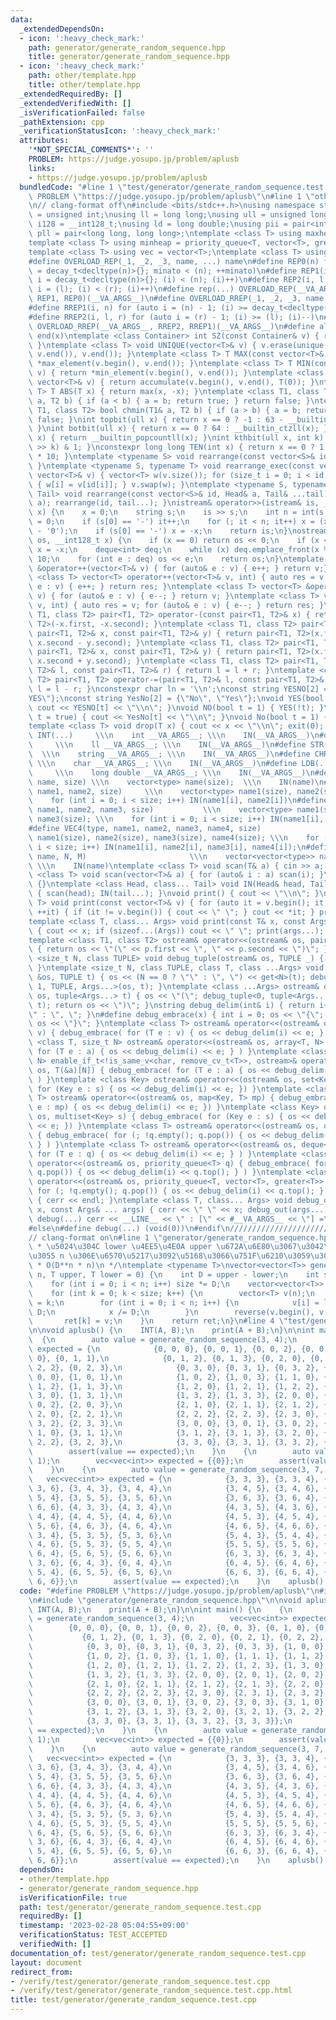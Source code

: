 ```yaml
---
data:
  _extendedDependsOn:
  - icon: ':heavy_check_mark:'
    path: generator/generate_random_sequence.hpp
    title: generator/generate_random_sequence.hpp
  - icon: ':heavy_check_mark:'
    path: other/template.hpp
    title: other/template.hpp
  _extendedRequiredBy: []
  _extendedVerifiedWith: []
  _isVerificationFailed: false
  _pathExtension: cpp
  _verificationStatusIcon: ':heavy_check_mark:'
  attributes:
    '*NOT_SPECIAL_COMMENTS*': ''
    PROBLEM: https://judge.yosupo.jp/problem/aplusb
    links:
    - https://judge.yosupo.jp/problem/aplusb
  bundledCode: "#line 1 \"test/generator/generate_random_sequence.test.cpp\"\n#define\
    \ PROBLEM \"https://judge.yosupo.jp/problem/aplusb\"\n#line 1 \"other/template.hpp\"\
    \n// clang-format off\n#include <bits/stdc++.h>\nusing namespace std;\nusing uint\
    \ = unsigned int;\nusing ll = long long;\nusing ull = unsigned long long;\nusing\
    \ i128 = __int128_t;\nusing ld = long double;\nusing pii = pair<int, int>;\nusing\
    \ pll = pair<long long, long long>;\ntemplate <class T> using maxheap = priority_queue<T>;\n\
    template <class T> using minheap = priority_queue<T, vector<T>, greater<T>>;\n\
    template <class T> using vec = vector<T>;\ntemplate <class T> using vvec = vector<vector<T>>;\n\
    #define OVERLOAD_REP(_1, _2, _3, name, ...) name\n#define REP0(n) for (auto minato\
    \ = decay_t<decltype(n)>{}; minato < (n); ++minato)\n#define REP1(i, n) for (auto\
    \ i = decay_t<decltype(n)>{}; (i) < (n); (i)++)\n#define REP2(i, l, r) for (auto\
    \ i = (l); (i) < (r); (i)++)\n#define rep(...) OVERLOAD_REP(__VA_ARGS__, REP2,\
    \ REP1, REP0)(__VA_ARGS__)\n#define OVERLOAD_RREP(_1, _2, _3, name, ...) name\n\
    #define RREP1(i, n) for (auto i = (n) - 1; (i) >= decay_t<decltype(n)>{}; (i)--)\n\
    #define RREP2(i, l, r) for (auto i = (r) - 1; (i) >= (l); (i)--)\n#define rrep(...)\
    \ OVERLOAD_RREP(__VA_ARGS__, RREP2, RREP1)(__VA_ARGS__)\n#define all(x) begin(x),\
    \ end(x)\ntemplate <class Container> int SZ(const Container& v) { return int(v.size());\
    \ }\ntemplate <class T> void UNIQUE(vector<T>& v) { v.erase(unique(v.begin(),\
    \ v.end()), v.end()); }\ntemplate <class T> T MAX(const vector<T>& v) { return\
    \ *max_element(v.begin(), v.end()); }\ntemplate <class T> T MIN(const vector<T>&\
    \ v) { return *min_element(v.begin(), v.end()); }\ntemplate <class T> T SUM(const\
    \ vector<T>& v) { return accumulate(v.begin(), v.end(), T(0)); }\ntemplate <class\
    \ T> T ABS(T x) { return max(x, -x); }\ntemplate <class T1, class T2> bool chmax(T1&\
    \ a, T2 b) { if (a < b) { a = b; return true; } return false; }\ntemplate <class\
    \ T1, class T2> bool chmin(T1& a, T2 b) { if (a > b) { a = b; return true; } return\
    \ false; }\nint topbit(ull x) { return x == 0 ? -1 : 63 - __builtin_clzll(x);\
    \ }\nint botbit(ull x) { return x == 0 ? 64 : __builtin_ctzll(x); }\nint popcount(ull\
    \ x) { return __builtin_popcountll(x); }\nint kthbit(ull x, int k) { return (x\
    \ >> k) & 1; }\nconstexpr long long TEN(int x) { return x == 0 ? 1 : TEN(x - 1)\
    \ * 10; }\ntemplate <typename S> void rearrange(const vector<S>& id) { (void)id;\
    \ }\ntemplate <typename S, typename T> void rearrange_exec(const vector<S>& id,\
    \ vector<T>& v) { vector<T> w(v.size()); for (size_t i = 0; i < id.size(); i++)\
    \ { w[i] = v[id[i]]; } v.swap(w); }\ntemplate <typename S, typename Head, typename...\
    \ Tail> void rearrange(const vector<S>& id, Head& a, Tail& ...tail) { rearrange_exec(id,\
    \ a); rearrange(id, tail...); }\nistream& operator>>(istream& is, __int128_t&\
    \ x) {\n    x = 0;\n    string s;\n    is >> s;\n    int n = int(s.size()), it\
    \ = 0;\n    if (s[0] == '-') it++;\n    for (; it < n; it++) x = (x * 10 + s[it]\
    \ - '0');\n    if (s[0] == '-') x = -x;\n    return is;\n}\nostream& operator<<(ostream&\
    \ os, __int128_t x) {\n    if (x == 0) return os << 0;\n    if (x < 0) os << '-',\
    \ x = -x;\n    deque<int> deq;\n    while (x) deq.emplace_front(x % 10), x /=\
    \ 10;\n    for (int e : deq) os << e;\n    return os;\n}\ntemplate <class T> vector<T>\
    \ &operator++(vector<T>& v) { for (auto& e : v) { e++; } return v;} \ntemplate\
    \ <class T> vector<T> operator++(vector<T>& v, int) { auto res = v; for (auto&\
    \ e : v) { e++; } return res; }\ntemplate <class T> vector<T> &operator--(vector<T>&\
    \ v) { for (auto& e : v) { e--; } return v; }\ntemplate <class T> vector<T> operator--(vector<T>&\
    \ v, int) { auto res = v; for (auto& e : v) { e--; } return res; }\ntemplate <class\
    \ T1, class T2> pair<T1, T2> operator-(const pair<T1, T2>& x) { return pair<T1,\
    \ T2>(-x.first, -x.second); }\ntemplate <class T1, class T2> pair<T1, T2> operator-(const\
    \ pair<T1, T2>& x, const pair<T1, T2>& y) { return pair<T1, T2>(x.first - y.first,\
    \ x.second - y.second); }\ntemplate <class T1, class T2> pair<T1, T2> operator+(const\
    \ pair<T1, T2>& x, const pair<T1, T2>& y) { return pair<T1, T2>(x.first + y.first,\
    \ x.second + y.second); }\ntemplate <class T1, class T2> pair<T1, T2> operator+=(pair<T1,\
    \ T2>& l, const pair<T1, T2>& r) { return l = l + r; }\ntemplate <class T1, class\
    \ T2> pair<T1, T2> operator-=(pair<T1, T2>& l, const pair<T1, T2>& r) { return\
    \ l = l - r; }\nconstexpr char ln = '\\n';\nconst string YESNO[2] = {\"NO\", \"\
    YES\"};\nconst string YesNo[2] = {\"No\", \"Yes\"};\nvoid YES(bool t = true) {\
    \ cout << YESNO[t] << \"\\n\"; }\nvoid NO(bool t = 1) { YES(!t); }\nvoid Yes(bool\
    \ t = true) { cout << YesNo[t] << \"\\n\"; }\nvoid No(bool t = 1) { Yes(!t); }\n\
    template <class T> void drop(T x) { cout << x << \"\\n\"; exit(0); }\n#define\
    \ INT(...)     \\\n    int __VA_ARGS__; \\\n    IN(__VA_ARGS__)\n#define LL(...)\
    \     \\\n    ll __VA_ARGS__; \\\n    IN(__VA_ARGS__)\n#define STR(...)      \
    \  \\\n    string __VA_ARGS__; \\\n    IN(__VA_ARGS__)\n#define CHR(...)     \
    \ \\\n    char __VA_ARGS__; \\\n    IN(__VA_ARGS__)\n#define LDB(...)        \
    \     \\\n    long double __VA_ARGS__; \\\n    IN(__VA_ARGS__)\n#define VEC(type,\
    \ name, size) \\\n    vector<type> name(size);  \\\n    IN(name)\n#define VEC2(type,\
    \ name1, name2, size)     \\\n    vector<type> name1(size), name2(size); \\\n\
    \    for (int i = 0; i < size; i++) IN(name1[i], name2[i])\n#define VEC3(type,\
    \ name1, name2, name3, size)           \\\n    vector<type> name1(size), name2(size),\
    \ name3(size); \\\n    for (int i = 0; i < size; i++) IN(name1[i], name2[i], name3[i])\n\
    #define VEC4(type, name1, name2, name3, name4, size)                 \\\n    vector<type>\
    \ name1(size), name2(size), name3(size), name4(size); \\\n    for (int i = 0;\
    \ i < size; i++) IN(name1[i], name2[i], name3[i], name4[i]);\n#define VV(type,\
    \ name, N, M)                       \\\n    vector<vector<type>> name(N, vector<type>(M));\
    \ \\\n    IN(name)\ntemplate <class T> void scan(T& a) { cin >> a; }\ntemplate\
    \ <class T> void scan(vector<T>& a) { for (auto& i : a) scan(i); }\nvoid IN()\
    \ {}\ntemplate <class Head, class... Tail> void IN(Head& head, Tail&... tail)\
    \ { scan(head); IN(tail...); }\nvoid print() { cout << \"\\n\"; }\ntemplate <class\
    \ T> void print(const vector<T>& v) { for (auto it = v.begin(); it != v.end();\
    \ ++it) { if (it != v.begin()) { cout << \" \"; } cout << *it; } print(); }\n\
    template <class T, class... Args> void print(const T& x, const Args& ... args)\
    \ { cout << x; if (sizeof...(Args)) cout << \" \"; print(args...); }\n#ifdef MINATO_LOCAL\n\
    template <class T1, class T2> ostream& operator<<(ostream& os, pair<T1, T2> p)\
    \ { return os << \"(\" << p.first << \", \" << p.second << \")\"; }\ntemplate\
    \ <size_t N, class TUPLE> void debug_tuple(ostream& os, TUPLE _) { (void)os; (void)_;\
    \ }\ntemplate <size_t N, class TUPLE, class T, class ...Args> void debug_tuple(ostream\
    \ &os, TUPLE t) { os << (N == 0 ? \"\" : \", \") << get<N>(t); debug_tuple<N +\
    \ 1, TUPLE, Args...>(os, t); }\ntemplate <class ...Args> ostream& operator<<(ostream&\
    \ os, tuple<Args...> t) { os << \"(\"; debug_tuple<0, tuple<Args...>, Args...>(os,\
    \ t); return os << \")\"; }\nstring debug_delim(int& i) { return i++ == 0 ? \"\
    \" : \", \"; }\n#define debug_embrace(x) { int i = 0; os << \"{\";  { x } return\
    \ os << \"}\"; }\ntemplate <class T> ostream& operator<<(ostream& os, vector<T>\
    \ v) { debug_embrace( for (T e : v) { os << debug_delim(i) << e; } ) }\ntemplate\
    \ <class T, size_t N> ostream& operator<<(ostream& os, array<T, N> a) { debug_embrace(\
    \ for (T e : a) { os << debug_delim(i) << e; } ) }\ntemplate <class T, size_t\
    \ N> enable_if_t<!is_same_v<char, remove_cv_t<T>>, ostream>& operator<<(ostream&\
    \ os, T(&a)[N]) { debug_embrace( for (T e : a) { os << debug_delim(i) << e; }\
    \ ) }\ntemplate <class Key> ostream& operator<<(ostream& os, set<Key> s) { debug_embrace(\
    \ for (Key e : s) { os << debug_delim(i) << e; }) }\ntemplate <class Key, class\
    \ T> ostream& operator<<(ostream& os, map<Key, T> mp) { debug_embrace( for (auto\
    \ e : mp) { os << debug_delim(i) << e; }) }\ntemplate <class Key> ostream& operator<<(ostream&\
    \ os, multiset<Key> s) { debug_embrace( for (Key e : s) { os << debug_delim(i)\
    \ << e; }) }\ntemplate <class T> ostream& operator<<(ostream& os, queue<T> q)\
    \ { debug_embrace( for (; !q.empty(); q.pop()) { os << debug_delim(i) << q.front();\
    \ } ) }\ntemplate <class T> ostream& operator<<(ostream& os, deque<T> q) { debug_embrace(\
    \ for (T e : q) { os << debug_delim(i) << e; } ) }\ntemplate <class T> ostream&\
    \ operator<<(ostream& os, priority_queue<T> q) { debug_embrace( for (; !q.empty();\
    \ q.pop()) { os << debug_delim(i) << q.top(); } ) }\ntemplate <class T> ostream&\
    \ operator<<(ostream& os, priority_queue<T, vector<T>, greater<T>> q) { debug_embrace(\
    \ for (; !q.empty(); q.pop()) { os << debug_delim(i) << q.top(); } ) }\nvoid debug_out()\
    \ { cerr << endl; }\ntemplate <class T, class... Args> void debug_out(const T&\
    \ x, const Args& ... args) { cerr << \" \" << x; debug_out(args...); }\n#define\
    \ debug(...) cerr << __LINE__ << \" : [\" << #__VA_ARGS__ << \"] =\", debug_out(__VA_ARGS__)\n\
    #else\n#define debug(...) (void(0))\n#endif\n///////////////////////////////////////////////////////////////////////////////////////////////////////////////////////////////////////////////////////////////////////////////////////////\n\
    // clang-format on\n#line 1 \"generator/generate_random_sequence.hpp\"\n/**\n\
    \ * \u5024\u304C lower \u4EE5\u4E0A upper \u672A\u6E80\u3067\u3042\u308B\u9577\
    \u3055 n \u306E\u6570\u5217\u3092\u5168\u3066\u751F\u6210\u3059\u308B\u3002\n\
    \ * O(D**n * n)\n */\ntemplate <typename T>\nvector<vector<T>> generate_random_sequence(int\
    \ n, T upper, T lower = 0) {\n    int D = upper - lower;\n    int size = 1;\n\
    \    for (int i = 0; i < n; i++) size *= D;\n    vector<vector<T>> ret(size);\n\
    \    for (int k = 0; k < size; k++) {\n        vector<T> v(n);\n        int x\
    \ = k;\n        for (int i = 0; i < n; i++) {\n            v[i] = lower + x %\
    \ D;\n            x /= D;\n        }\n        reverse(v.begin(), v.end());\n \
    \       ret[k] = v;\n    }\n    return ret;\n}\n#line 4 \"test/generator/generate_random_sequence.test.cpp\"\
    \n\nvoid aplusb() {\n    INT(A, B);\n    print(A + B);\n}\n\nint main() {\n  \
    \  {\n        auto value = generate_random_sequence(3, 4);\n        vec<vec<int>>\
    \ expected = {\n            {0, 0, 0}, {0, 0, 1}, {0, 0, 2}, {0, 0, 3}, {0, 1,\
    \ 0}, {0, 1, 1},\n            {0, 1, 2}, {0, 1, 3}, {0, 2, 0}, {0, 2, 1}, {0,\
    \ 2, 2}, {0, 2, 3},\n            {0, 3, 0}, {0, 3, 1}, {0, 3, 2}, {0, 3, 3}, {1,\
    \ 0, 0}, {1, 0, 1},\n            {1, 0, 2}, {1, 0, 3}, {1, 1, 0}, {1, 1, 1}, {1,\
    \ 1, 2}, {1, 1, 3},\n            {1, 2, 0}, {1, 2, 1}, {1, 2, 2}, {1, 2, 3}, {1,\
    \ 3, 0}, {1, 3, 1},\n            {1, 3, 2}, {1, 3, 3}, {2, 0, 0}, {2, 0, 1}, {2,\
    \ 0, 2}, {2, 0, 3},\n            {2, 1, 0}, {2, 1, 1}, {2, 1, 2}, {2, 1, 3}, {2,\
    \ 2, 0}, {2, 2, 1},\n            {2, 2, 2}, {2, 2, 3}, {2, 3, 0}, {2, 3, 1}, {2,\
    \ 3, 2}, {2, 3, 3},\n            {3, 0, 0}, {3, 0, 1}, {3, 0, 2}, {3, 0, 3}, {3,\
    \ 1, 0}, {3, 1, 1},\n            {3, 1, 2}, {3, 1, 3}, {3, 2, 0}, {3, 2, 1}, {3,\
    \ 2, 2}, {3, 2, 3},\n            {3, 3, 0}, {3, 3, 1}, {3, 3, 2}, {3, 3, 3}};\n\
    \        assert(value == expected);\n    }\n    {\n        auto value = generate_random_sequence(1,\
    \ 1);\n        vec<vec<int>> expected = {{0}};\n        assert(value == expected);\n\
    \    }\n    {\n        auto value = generate_random_sequence(3, 7, 3);\n     \
    \   vec<vec<int>> expected = {\n            {3, 3, 3}, {3, 3, 4}, {3, 3, 5}, {3,\
    \ 3, 6}, {3, 4, 3}, {3, 4, 4},\n            {3, 4, 5}, {3, 4, 6}, {3, 5, 3}, {3,\
    \ 5, 4}, {3, 5, 5}, {3, 5, 6},\n            {3, 6, 3}, {3, 6, 4}, {3, 6, 5}, {3,\
    \ 6, 6}, {4, 3, 3}, {4, 3, 4},\n            {4, 3, 5}, {4, 3, 6}, {4, 4, 3}, {4,\
    \ 4, 4}, {4, 4, 5}, {4, 4, 6},\n            {4, 5, 3}, {4, 5, 4}, {4, 5, 5}, {4,\
    \ 5, 6}, {4, 6, 3}, {4, 6, 4},\n            {4, 6, 5}, {4, 6, 6}, {5, 3, 3}, {5,\
    \ 3, 4}, {5, 3, 5}, {5, 3, 6},\n            {5, 4, 3}, {5, 4, 4}, {5, 4, 5}, {5,\
    \ 4, 6}, {5, 5, 3}, {5, 5, 4},\n            {5, 5, 5}, {5, 5, 6}, {5, 6, 3}, {5,\
    \ 6, 4}, {5, 6, 5}, {5, 6, 6},\n            {6, 3, 3}, {6, 3, 4}, {6, 3, 5}, {6,\
    \ 3, 6}, {6, 4, 3}, {6, 4, 4},\n            {6, 4, 5}, {6, 4, 6}, {6, 5, 3}, {6,\
    \ 5, 4}, {6, 5, 5}, {6, 5, 6},\n            {6, 6, 3}, {6, 6, 4}, {6, 6, 5}, {6,\
    \ 6, 6}};\n        assert(value == expected);\n    }\n    aplusb();\n}\n"
  code: "#define PROBLEM \"https://judge.yosupo.jp/problem/aplusb\"\n#include \"other/template.hpp\"\
    \n#include \"generator/generate_random_sequence.hpp\"\n\nvoid aplusb() {\n   \
    \ INT(A, B);\n    print(A + B);\n}\n\nint main() {\n    {\n        auto value\
    \ = generate_random_sequence(3, 4);\n        vec<vec<int>> expected = {\n    \
    \        {0, 0, 0}, {0, 0, 1}, {0, 0, 2}, {0, 0, 3}, {0, 1, 0}, {0, 1, 1},\n \
    \           {0, 1, 2}, {0, 1, 3}, {0, 2, 0}, {0, 2, 1}, {0, 2, 2}, {0, 2, 3},\n\
    \            {0, 3, 0}, {0, 3, 1}, {0, 3, 2}, {0, 3, 3}, {1, 0, 0}, {1, 0, 1},\n\
    \            {1, 0, 2}, {1, 0, 3}, {1, 1, 0}, {1, 1, 1}, {1, 1, 2}, {1, 1, 3},\n\
    \            {1, 2, 0}, {1, 2, 1}, {1, 2, 2}, {1, 2, 3}, {1, 3, 0}, {1, 3, 1},\n\
    \            {1, 3, 2}, {1, 3, 3}, {2, 0, 0}, {2, 0, 1}, {2, 0, 2}, {2, 0, 3},\n\
    \            {2, 1, 0}, {2, 1, 1}, {2, 1, 2}, {2, 1, 3}, {2, 2, 0}, {2, 2, 1},\n\
    \            {2, 2, 2}, {2, 2, 3}, {2, 3, 0}, {2, 3, 1}, {2, 3, 2}, {2, 3, 3},\n\
    \            {3, 0, 0}, {3, 0, 1}, {3, 0, 2}, {3, 0, 3}, {3, 1, 0}, {3, 1, 1},\n\
    \            {3, 1, 2}, {3, 1, 3}, {3, 2, 0}, {3, 2, 1}, {3, 2, 2}, {3, 2, 3},\n\
    \            {3, 3, 0}, {3, 3, 1}, {3, 3, 2}, {3, 3, 3}};\n        assert(value\
    \ == expected);\n    }\n    {\n        auto value = generate_random_sequence(1,\
    \ 1);\n        vec<vec<int>> expected = {{0}};\n        assert(value == expected);\n\
    \    }\n    {\n        auto value = generate_random_sequence(3, 7, 3);\n     \
    \   vec<vec<int>> expected = {\n            {3, 3, 3}, {3, 3, 4}, {3, 3, 5}, {3,\
    \ 3, 6}, {3, 4, 3}, {3, 4, 4},\n            {3, 4, 5}, {3, 4, 6}, {3, 5, 3}, {3,\
    \ 5, 4}, {3, 5, 5}, {3, 5, 6},\n            {3, 6, 3}, {3, 6, 4}, {3, 6, 5}, {3,\
    \ 6, 6}, {4, 3, 3}, {4, 3, 4},\n            {4, 3, 5}, {4, 3, 6}, {4, 4, 3}, {4,\
    \ 4, 4}, {4, 4, 5}, {4, 4, 6},\n            {4, 5, 3}, {4, 5, 4}, {4, 5, 5}, {4,\
    \ 5, 6}, {4, 6, 3}, {4, 6, 4},\n            {4, 6, 5}, {4, 6, 6}, {5, 3, 3}, {5,\
    \ 3, 4}, {5, 3, 5}, {5, 3, 6},\n            {5, 4, 3}, {5, 4, 4}, {5, 4, 5}, {5,\
    \ 4, 6}, {5, 5, 3}, {5, 5, 4},\n            {5, 5, 5}, {5, 5, 6}, {5, 6, 3}, {5,\
    \ 6, 4}, {5, 6, 5}, {5, 6, 6},\n            {6, 3, 3}, {6, 3, 4}, {6, 3, 5}, {6,\
    \ 3, 6}, {6, 4, 3}, {6, 4, 4},\n            {6, 4, 5}, {6, 4, 6}, {6, 5, 3}, {6,\
    \ 5, 4}, {6, 5, 5}, {6, 5, 6},\n            {6, 6, 3}, {6, 6, 4}, {6, 6, 5}, {6,\
    \ 6, 6}};\n        assert(value == expected);\n    }\n    aplusb();\n}"
  dependsOn:
  - other/template.hpp
  - generator/generate_random_sequence.hpp
  isVerificationFile: true
  path: test/generator/generate_random_sequence.test.cpp
  requiredBy: []
  timestamp: '2023-02-28 05:04:55+09:00'
  verificationStatus: TEST_ACCEPTED
  verifiedWith: []
documentation_of: test/generator/generate_random_sequence.test.cpp
layout: document
redirect_from:
- /verify/test/generator/generate_random_sequence.test.cpp
- /verify/test/generator/generate_random_sequence.test.cpp.html
title: test/generator/generate_random_sequence.test.cpp
---
```

